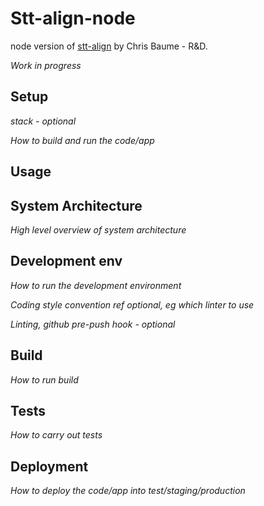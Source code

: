 # Stt-align-node

node version of [stt-align](https://github.com/bbc/stt-align) by Chris Baume - R&D.
<!-- 
_One liner + link to confluence page_

_Screenshot of UI - optional_ -->

_Work in progress_

 

## Setup

_stack - optional_

_How to build and run the code/app_

 

## Usage

 

## System Architecture

_High level overview of system architecture_

 

## Development env

 _How to run the development environment_

_Coding style convention ref optional, eg which linter to use_

_Linting, github pre-push hook - optional_

 

## Build

_How to run build_

 

## Tests

_How to carry out tests_

 

## Deployment

_How to deploy the code/app into test/staging/production_